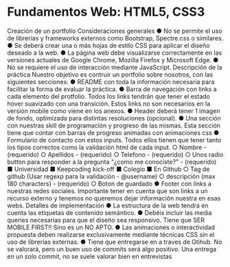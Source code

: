 # Fundamentos Web: HTML5, CSS3

Creación de un portfolio
Consideraciones generales
● No se permite el uso de librerías y frameworks externos como Bootstrap,
Spectre.css o similares.
● Se deberá crear una o más hojas de estilo CSS para aplicar el diseño deseado a la
web.
● La página web debe visualizarse correctamente en las versiones actuales de Google
Chrome, Mozilla Firefox y Microsoft Edge.
● No se requiere el uso de interacción mediante JavaScript.
Descripción de la práctica
Nuestro objetivo es contruir un portfolio sobre nosotros, con las siguientes secciones:
● README con toda la información necesaria para facilitar la forma de evaluar la
práctica.
● Barra de navegación con links a cada elemento del protfolio. Todos los links tendrán
que tener el estado hover suavizado con una transición. Estos links no son
necesarios en la versión mobile como viene en los anexos.
● Header deberá tener 1 imagen de fondo, optimizada para distintas resoluciones
(opcional).
● Una sección con nuestras skill de programación y progreso de las mismas. Esta
sección tiene que contar con barras de progreso animadas con animaciones css
● Formulario de contacto con estos inputs. Todos ellos tienen que tener tanto los tipos
correctos como la validación html de cada input.
○ Nombre - (requerido)
○ Apellidos - (requerido)
○ Telefono - (requerido)
○ Unos radio button para responder a la pregunta "¿como me conociste?" -
(requerido)
■ Universidad
■ Keepcoding kick-off
■ Colegio
■ En Github
○ Tag de github (Usar regexp para la validación - @username)
○ descripción (max 180 characters) - (requerido)
○ Boton de guardado
● Footer con links a nuestras redes sociales. Importante tener en cuenta que son links
a un recurso externo y tenemos no queremos dejar información nuestra en esas
webs.
Detalles de implementación
● La estructura de la web tendrá en cuenta las etiquetas de contenido semántico.
● Debéis incluir las media queries necesarias para que el diseño sea responsivo. Tiene
que SER MOBILE FIRST!! Sino es un NO APTO.
● Las animaciones o interactividad propuesta deben realizarse exclusivamente
mediante técnicas CSS sin el uso de librerías externas.
● Tiene que entregarse en a traves de Gtihub. No se valorará, pero un buen uso de
commits será algo positivo. Una entrega en un solo commit, no se suele valorar bien
en entrevistas
